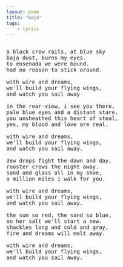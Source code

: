 ```yaml
---
layout: poem
title: "baja"
tags: 
    - lyrics
---
```


<pre class="stanza">

a black crow rails, at blue sky
baja dust, burns my eyes.
to ensenada we were bound.
had no reason to stick around.  

with wire and dreams,
we'll build your flying wings,
and watch you sail away

in the rear-view, i see you there,
pale blue eyes and a distant stare.
you unsheathed this heart of steal,
yes, my blood and love are real.

with wire and dreams,
we'll build your flying wings,
and watch you sail away.

dew drops fight the dawn and day,
rooster crows the night away.
sand and glass all in my shoe,
a million miles i walk for you.

with wire and dreams, 
we'll build your flying wings,
and watch you sail away.

the sun so red, the sand so blue,
on her salt we'll start a new.
shackles long and cold and gray,
fire and dreams will melt away.

with wire and dreams,
we'll build your flying wings,
and watch you sail away.

</pre>